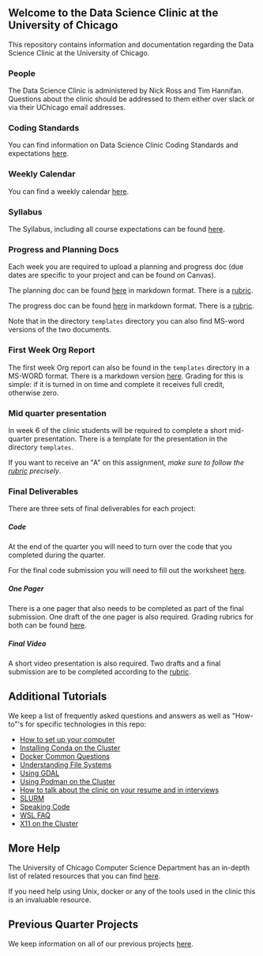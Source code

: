 ## Welcome to the Data Science Clinic at the University of Chicago

This repository contains information and documentation regarding the Data Science Clinic at the University of Chicago. 

### People

The Data Science Clinic is administered by Nick Ross and Tim Hannifan. Questions about the clinic should be addressed to them either over slack or via their UChicago email addresses.  

### Coding Standards

You can find information on Data Science Clinic Coding Standards and expectations [here](./coding-standards/coding-standards.md).


### Weekly Calendar

You can find a weekly calendar [here](./syllabus/weekly-plan.md). 

### Syllabus

The Syllabus, including all course expectations can be found [here](./syllabus/syllabus.md).

### Progress and Planning Docs

Each week you are required to upload a planning and progress doc (due dates are specific to your project and can be found on Canvas). 

The planning doc can be found [here](./templates/planning-doc.md) in markdown format. There is a [rubric](./rubrics/planning-doc-rubric.md).

The progress doc can be found [here](./templates/progress-doc.md) in markdown format. There is a [rubric](./rubrics/progress-doc-rubric.md).

Note that in the directory `templates` directory you can also find MS-word versions of the two documents.

### First Week Org Report

The first week Org report can also be found in the `templates` directory in a MS-WORD format. There is a markdown version [here](./templates/week-1-org-report.md). Grading for this is simple: if it is turned in on time and complete it receives full credit, otherwise zero.

### Mid quarter presentation

In week 6 of the clinic students will be required to complete a short mid-quarter presentation. There is a template for the presentation in the directory `templates`. 

If you want to receive an "A" on this assignment, _make sure to follow the [rubric](./rubrics/mid-quarter-presentation-rubric.md) precisely_.

### Final Deliverables

There are three sets of final deliverables for each project:

##### Code 

At the end of the quarter you will need to turn over the code that you completed during the quarter. 

For the final code submission you will need to fill out the worksheet [here](./templates/final-technical-submission.md).

##### One Pager

There is a one pager that also needs to be completed as part of the final submission. One draft of the one pager is also required. Grading rubrics for both can be found [here](./rubrics/one-pager.md).

##### Final Video 

A short video presentation is also required. Two drafts and a final submission are to be completed according to the [rubric](./rubrics/final-video.md).

## Additional Tutorials

We keep a list of frequently asked questions and answers as well as "How-to"'s for specific technologies in this repo:

* [How to set up your computer](./tutorials/clinic-computer-setup.md)
* [Installing Conda on the Cluster](./tutorials/conda.md)
* [Docker Common Questions](./tutorials/Docker.md)
* [Understanding File Systems](./tutorials/filepaths.md)
* [Using GDAL](./tutorials/geopandas-dockerfile.md)
* [Using Podman on the Cluster](./tutorials/podman.md)
* [How to talk about the clinic on your resume and in interviews](./tutorials/resume-interviews.md)
* [SLURM](./tutorials/slurm.md)
* [Speaking Code](./tutorials/speaking-code.md)
* [WSL FAQ](./tutorials/WSL.md)
* [X11 on the Cluster](./tutorials/X11.md)

## More Help

The University of Chicago Computer Science Department has an in-depth list of related resources that you can find [here](https://uchicago-cs.github.io/student-resource-guide/). 

If you need help using Unix, docker or any of the tools used in the clinic this is an invaluable resource.

## Previous Quarter Projects

We keep information on all of our previous projects [here](./projects/projects.md).